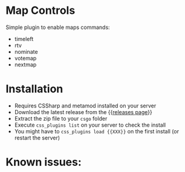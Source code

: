 # Map Controls

Simple plugin to enable maps commands:

- timeleft
- rtv
- nominate
- votemap
- nextmap

# Installation

- Requires CSSharp and metamod installed on your server
- Download the latest release from the {{[releases page](https://github.com/Dliix66/MapControls/releases)}}
- Extract the zip file to your `csgo` folder
- Execute `css_plugins list` on your server to check the install
- You might have to `css_plugins load {{XXX}}` on the first install (or restart the server)

# Known issues:

